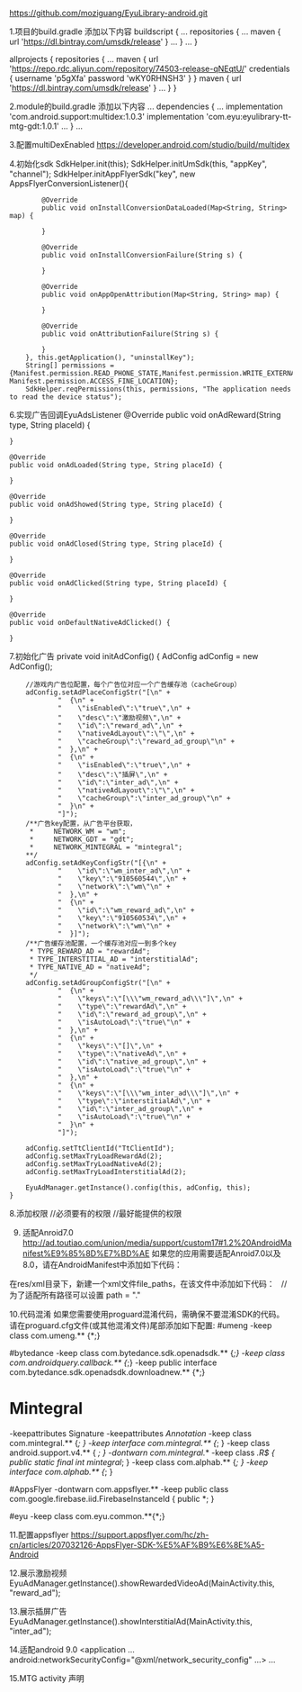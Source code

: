 https://github.com/moziguang/EyuLibrary-android.git

1.项目的build.gradle 添加以下内容
buildscript {
    ...
    repositories {
        ...
        maven { url 'https://dl.bintray.com/umsdk/release' }
        ...
    }
    ...
}

allprojects {
    repositories {
        ...
        maven {
            url 'https://repo.rdc.aliyun.com/repository/74503-release-qNEqtU/'
            credentials {
                username 'p5gXfa'
                password 'wKY0RHNSH3'
            }
        }
        maven { url 'https://dl.bintray.com/umsdk/release' }
        ...
    }
}

2.module的build.gradle 添加以下内容
...
dependencies {
    ...
    implementation 'com.android.support:multidex:1.0.3'
    implementation 'com.eyu:eyulibrary-tt-mtg-gdt:1.0.1'
    ...
}
...

3.配置multiDexEnabled
https://developer.android.com/studio/build/multidex

4.初始化sdk
        SdkHelper.init(this);
        SdkHelper.initUmSdk(this, "appKey", "channel");
        SdkHelper.initAppFlyerSdk("key", new AppsFlyerConversionListener(){

            @Override
            public void onInstallConversionDataLoaded(Map<String, String> map) {

            }

            @Override
            public void onInstallConversionFailure(String s) {

            }

            @Override
            public void onAppOpenAttribution(Map<String, String> map) {

            }

            @Override
            public void onAttributionFailure(String s) {

            }
        }, this.getApplication(), "uninstallKey");
        String[] permissions = {Manifest.permission.READ_PHONE_STATE,Manifest.permission.WRITE_EXTERNAL_STORAGE, Manifest.permission.ACCESS_FINE_LOCATION};
        SdkHelper.reqPermissions(this, permissions, "The application needs to read the device status");

6.实现广告回调EyuAdsListener
    @Override
    public void onAdReward(String type, String placeId) {

    }

    @Override
    public void onAdLoaded(String type, String placeId) {

    }

    @Override
    public void onAdShowed(String type, String placeId) {

    }

    @Override
    public void onAdClosed(String type, String placeId) {

    }

    @Override
    public void onAdClicked(String type, String placeId) {

    }

    @Override
    public void onDefaultNativeAdClicked() {

    }
7.初始化广告
    private void initAdConfig() {
        AdConfig adConfig = new AdConfig();

        //游戏内广告位配置，每个广告位对应一个广告缓存池（cacheGroup）
        adConfig.setAdPlaceConfigStr("[\n" +
                "  {\n" +
                "    \"isEnabled\":\"true\",\n" +
                "    \"desc\":\"激励视频\",\n" +
                "    \"id\":\"reward_ad\",\n" +
                "    \"nativeAdLayout\":\"\",\n" +
                "    \"cacheGroup\":\"reward_ad_group\"\n" +
                "  },\n" +
                "  {\n" +
                "    \"isEnabled\":\"true\",\n" +
                "    \"desc\":\"插屏\",\n" +
                "    \"id\":\"inter_ad\",\n" +
                "    \"nativeAdLayout\":\"\",\n" +
                "    \"cacheGroup\":\"inter_ad_group\"\n" +
                "  }\n" +
                "]");
        /**广告key配置，从广告平台获取，
         *     NETWORK_WM = "wm";
         *     NETWORK_GDT = "gdt";
         *     NETWORK_MINTEGRAL = "mintegral";
        **/
        adConfig.setAdKeyConfigStr("[{\n" +
                "    \"id\":\"wm_inter_ad\",\n" +
                "    \"key\":\"910560544\",\n" +
                "    \"network\":\"wm\"\n" +
                "  },\n" +
                "  {\n" +
                "    \"id\":\"wm_reward_ad\",\n" +
                "    \"key\":\"910560534\",\n" +
                "    \"network\":\"wm\"\n" +
                "  }]");
        /**广告缓存池配置，一个缓存池对应一到多个key
         * TYPE_REWARD_AD = "rewardAd";
         * TYPE_INTERSTITIAL_AD = "interstitialAd";
         * TYPE_NATIVE_AD = "nativeAd";
         */
        adConfig.setAdGroupConfigStr("[\n" +
                "  {\n" +
                "    \"keys\":\"[\\\"wm_reward_ad\\\"]\",\n" +
                "    \"type\":\"rewardAd\",\n" +
                "    \"id\":\"reward_ad_group\",\n" +
                "    \"isAutoLoad\":\"true\"\n" +
                "  },\n" +
                "  {\n" +
                "    \"keys\":\"[]\",\n" +
                "    \"type\":\"nativeAd\",\n" +
                "    \"id\":\"native_ad_group\",\n" +
                "    \"isAutoLoad\":\"true\"\n" +
                "  },\n" +
                "  {\n" +
                "    \"keys\":\"[\\\"wm_inter_ad\\\"]\",\n" +
                "    \"type\":\"interstitialAd\",\n" +
                "    \"id\":\"inter_ad_group\",\n" +
                "    \"isAutoLoad\":\"true\"\n" +
                "  }\n" +
                "]");

        adConfig.setTtClientId("TtClientId");
        adConfig.setMaxTryLoadRewardAd(2);
        adConfig.setMaxTryLoadNativeAd(2);
        adConfig.setMaxTryLoadInterstitialAd(2);

        EyuAdManager.getInstance().config(this, adConfig, this);
    }

8.添加权限
//必须要有的权限
<uses-permission android:name="android.permission.INTERNET" />
<uses-permission android:name="android.permission.READ_PHONE_STATE" />
<uses-permission android:name="android.permission.ACCESS_NETWORK_STATE" />
<uses-permission android:name="android.permission.WRITE_EXTERNAL_STORAGE" />
<uses-permission android:name="android.permission.ACCESS_WIFI_STATE" />
<uses-permission android:name="android.permission.ACCESS_COARSE_LOCATION" />
<uses-permission android:name="android.permission.REQUEST_INSTALL_PACKAGES"/>
<uses-permission android:name="android.permission.GET_TASKS"/>
//最好能提供的权限
<uses-permission android:name="android.permission.ACCESS_FINE_LOCATION" />

9. 适配Anroid7.0
http://ad.toutiao.com/union/media/support/custom17#1.2%20AndroidManifest%E9%85%8D%E7%BD%AE
如果您的应用需要适配Anroid7.0以及8.0，请在AndroidManifest中添加如下代码：
<provider
	 android:name="android.support.v4.content.FileProvider"
	 android:authorities="${applicationId}.fileprovider"
	 android:exported="false"
	 android:grantUriPermissions="true">
	<meta-data
	     android:name="android.support.FILE_PROVIDER_PATHS"
	     android:resource="@xml/file_paths" />
</provider>  
<provider
	 android:name="com.bytedance.sdk.openadsdk.service.TTDownloadProvider"
    android:authorities="${applicationId}.union_adsdk_tt"
    android:exported="false"
</provider>  
在res/xml目录下，新建一个xml文件file_paths，在该文件中添加如下代码：
<?xml version="1.0" encoding="utf-8"?>  
<paths xmlns:android="http://schemas.android.com/apk/res/android">  
     <external-files-path name="external_files_path" path="Download" />  
    //为了适配所有路径可以设置 path = "."
</paths>

10.代码混淆
如果您需要使用proguard混淆代码，需确保不要混淆SDK的代码。 请在proguard.cfg文件(或其他混淆文件)尾部添加如下配置:
#umeng
-keep class com.umeng.** {*;}

#bytedance
-keep class com.bytedance.sdk.openadsdk.** {*;}
-keep class com.androidquery.callback.** {*;}
-keep public interface com.bytedance.sdk.openadsdk.downloadnew.** {*;}


# Mintegral
-keepattributes Signature
-keepattributes *Annotation*
-keep class com.mintegral.** {*; }
-keep interface com.mintegral.** {*; }
-keep class android.support.v4.** { *; }
-dontwarn com.mintegral.**
-keep class **.R$* { public static final int mintegral*; }
-keep class com.alphab.** {*; }
-keep interface com.alphab.** {*; }

#AppsFlyer
-dontwarn com.appsflyer.**
-keep public class com.google.firebase.iid.FirebaseInstanceId {
    public *;
}

#eyu
-keep class com.eyu.common.**{*;}

11.配置appsflyer
https://support.appsflyer.com/hc/zh-cn/articles/207032126-AppsFlyer-SDK-%E5%AF%B9%E6%8E%A5-Android

12.展示激励视频
EyuAdManager.getInstance().showRewardedVideoAd(MainActivity.this, "reward_ad");

13.展示插屏广告
EyuAdManager.getInstance().showInterstitialAd(MainActivity.this, "inter_ad");

14.适配android 9.0
<application
        ...
       android:networkSecurityConfig="@xml/network_security_config"
        ...>
        <uses-library android:name="org.apache.http.legacy" android:required="false" />
        ...
</application>

15.MTG activity 声明
<activity
            android:name="com.mintegral.msdk.reward.player.MTGRewardVideoActivity"
            android:configChanges="orientation|keyboardHidden|screenSize"
            android:theme="@android:style/Theme.NoTitleBar.Fullscreen" />